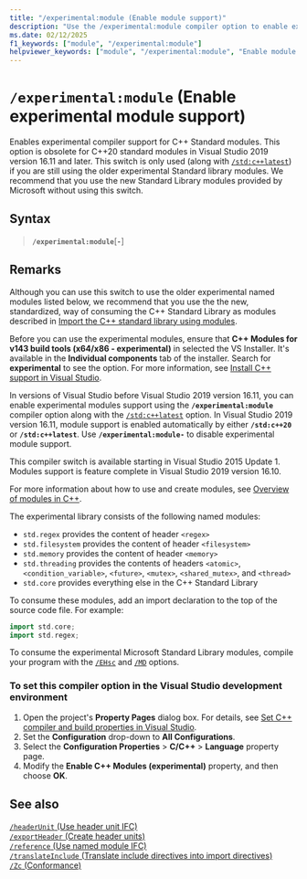 ```yaml
---
title: "/experimental:module (Enable module support)"
description: "Use the /experimental:module compiler option to enable experimental compiler support for named modules."
ms.date: 02/12/2025
f1_keywords: ["module", "/experimental:module"]
helpviewer_keywords: ["module", "/experimental:module", "Enable module support"]
---
```

# `/experimental:module` (Enable experimental module support)

Enables experimental compiler support for C++ Standard modules. This option is obsolete for C++20 standard modules in Visual Studio 2019 version 16.11 and later. This switch is only used (along with [`/std:c++latest`](std-specify-language-standard-version.md)) if you are still using the older experimental Standard library modules. We recommend that you use the new Standard Library modules provided by Microsoft without using this switch.

## Syntax

> **`/experimental:module`**\[**`-`**]

## Remarks

Although you can use this switch to use the older experimental named modules listed below, we recommend that you use the the new, standardized, way of consuming the C++ Standard Library as modules described in [Import the C++ standard library using modules](../../cpp/tutorial-import-stl-named-module.md).

Before you can use the experimental modules, ensure that **C++ Modules for v143 build tools (x64/x86 - experimental)** in selected the VS Installer. It's available in the **Individual components** tab of the installer. Search for **experimental** to see the option. For more information, see [Install C++ support in Visual Studio](../install/install-visual-cpp.md).

In versions of Visual Studio before Visual Studio 2019 version 16.11, you can enable experimental modules support using the **`/experimental:module`** compiler option along with the [`/std:c++latest`](std-specify-language-standard-version.md) option. In Visual Studio 2019 version 16.11, module support is enabled automatically by either **`/std:c++20`** or **`/std:c++latest`**. Use **`/experimental:module-`** to disable experimental module support.

This compiler switch is available starting in Visual Studio 2015 Update 1. Modules support is feature complete in Visual Studio 2019 version 16.10.

For more information about how to use and create modules, see [Overview of modules in C++](../../cpp/modules-cpp.md).

The experimental library consists of the following named modules:

- `std.regex` provides the content of header `<regex>`
- `std.filesystem` provides the content of header `<filesystem>`
- `std.memory` provides the content of header `<memory>`
- `std.threading` provides the contents of headers `<atomic>`, `<condition_variable>`, `<future>`, `<mutex>`, `<shared_mutex>`, and `<thread>`
- `std.core` provides everything else in the C++ Standard Library

To consume these modules, add an import declaration to the top of the source code file. For example:

```cpp
import std.core;
import std.regex;
```

To consume the experimental Microsoft Standard Library modules, compile your program with the [`/EHsc`](eh-exception-handling-model.md) and [`/MD`](md-mt-ld-use-run-time-library.md) options.

### To set this compiler option in the Visual Studio development environment

1. Open the project's **Property Pages** dialog box. For details, see [Set C++ compiler and build properties in Visual Studio](../working-with-project-properties.md).
1. Set the **Configuration** drop-down to **All Configurations**.
1. Select the **Configuration Properties** > **C/C++** > **Language** property page.
1. Modify the **Enable C++ Modules (experimental)** property, and then choose **OK**.

## See also

[`/headerUnit` (Use header unit IFC)](headerunit.md)\
[`/exportHeader` (Create header units)](module-exportheader.md)\
[`/reference` (Use named module IFC)](module-reference.md)\
[`/translateInclude` (Translate include directives into import directives)](translateinclude.md)\
[`/Zc` (Conformance)](zc-conformance.md)
